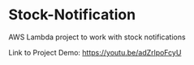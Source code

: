 # Stock-Notification
AWS Lambda project to work with stock notifications

Link to Project Demo: https://youtu.be/adZrlpoFcyU

